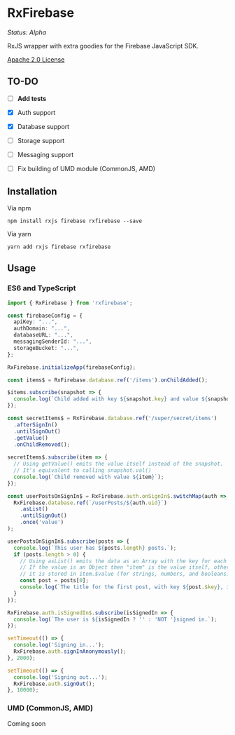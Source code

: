 
# RxFirebase
*Status: Alpha*

RxJS wrapper with extra goodies for the Firebase JavaScript SDK.

[Apache 2.0 License](LICENSE.txt)

## TO-DO
- [ ] **Add tests**
- [x] Auth support
- [x] Database support
- [ ] Storage support
- [ ] Messaging support
- [ ] Fix building of UMD module (CommonJS, AMD)


## Installation

Via npm
```
npm install rxjs firebase rxfirebase --save
```

Via yarn
```
yarn add rxjs firebase rxfirebase
```

## Usage

### ES6 and TypeScript
```ts
import { RxFirebase } from 'rxfirebase';

const firebaseConfig = {
  apiKey: "...",
  authDomain: "...",
  databaseURL: "...",
  messagingSenderId: "...",
  storageBucket: "...",
};

RxFirebase.initializeApp(firebaseConfig);

const items$ = RxFirebase.database.ref('/items').onChildAdded();

$items.subscribe(snapshot => {
  console.log(`Child added with key ${snapshot.key} and value ${snapshot.val()}`);
});

const secretItems$ = RxFirebase.database.ref('/super/secret/items')
  .afterSignIn()
  .untilSignOut()
  .getValue()
  .onChildRemoved();
  
secretItems$.subscribe(item => {
  // Using getValue() emits the value itself instead of the snapshot.
  // It's equivalent to calling snapshot.val()
  console.log(`Child removed with value ${item}`);
});

const userPostsOnSignIn$ = RxFirebase.auth.onSignIn$.switchMap(auth =>
  RxFirebase.database.ref(`/userPosts/${auth.uid}`)
    .asList()
    .untilSignOut()
    .once('value')
);

userPostsOnSignIn$.subscribe(posts => {
  console.log(`This user has ${posts.length} posts.`);
  if (posts.length > 0) {
    // Using asList() emits the data as an Array with the key for each item stored as item.$key
    // If the value is an Object then "item" is the value itself, otherwise
    // it is stored in item.$value (for strings, numbers, and booleans)
    const post = posts[0];
    console.log(`The title for the first post, with key ${post.$key}, is "${post.title}"`);
  }
});

RxFirebase.auth.isSignedIn$.subscribe(isSignedIn => {
  console.log(`The user is ${isSignedIn ? '' : 'NOT '}signed in.`);
});

setTimeout(() => {
  console.log('Signing in...');
  RxFirebase.auth.signInAnonymously();
}, 2000);

setTimeout(() => {
  console.log('Signing out...');
  RxFirebase.auth.signOut();
}, 10000);
```

### UMD (CommonJS, AMD)

Coming soon
